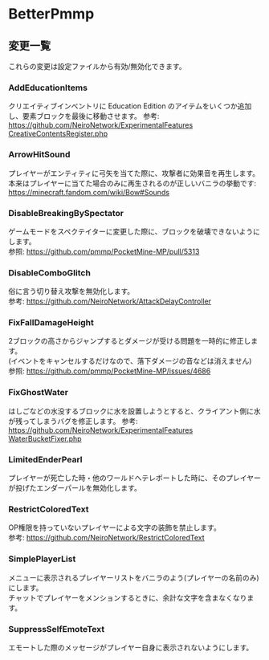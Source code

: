 # BetterPmmp

## 変更一覧

これらの変更は設定ファイルから有効/無効化できます。

### AddEducationItems

クリエイティブインベントリに Education Edition のアイテムをいくつか追加し、要素ブロックを最後に移動させます。
参考: <https://github.com/NeiroNetwork/ExperimentalFeatures> [CreativeContentsRegister.php](https://github.com/NeiroNetwork/ExperimentalFeatures/blob/686c3973cdcfc221c75b9bf1eea657d846779302/src/register/CreativeContentsRegister.php)

### ArrowHitSound

プレイヤーがエンティティに弓矢を当てた際に、攻撃者に効果音を再生します。  
本来はプレイヤーに当てた場合のみに再生されるのが正しいバニラの挙動です: <https://minecraft.fandom.com/wiki/Bow#Sounds>

### DisableBreakingBySpectator

ゲームモードをスペクテイターに変更した際に、ブロックを破壊できないようにします。  
参照: <https://github.com/pmmp/PocketMine-MP/pull/5313>

### DisableComboGlitch

俗に言う切り替え攻撃を無効化します。  
参考: <https://github.com/NeiroNetwork/AttackDelayController>

### FixFallDamageHeight

2ブロックの高さからジャンプするとダメージが受ける問題を一時的に修正します。  
(イベントをキャンセルするだけなので、落下ダメージの音などは消えません)  
参照: <https://github.com/pmmp/PocketMine-MP/issues/4686>

### FixGhostWater

はしごなどの水没するブロックに水を設置しようとすると、クライアント側に水が残ってしまうバグを修正します。
参考: <https://github.com/NeiroNetwork/ExperimentalFeatures> [WaterBucketFixer.php](https://github.com/NeiroNetwork/ExperimentalFeatures/blob/686c3973cdcfc221c75b9bf1eea657d846779302/src/override/expert/item/WaterBucketFixer.php)

### LimitedEnderPearl

プレイヤーが死亡した時・他のワールドへテレポートした時に、そのプレイヤーが投げたエンダーパールを無効化します。

### RestrictColoredText

OP権限を持っていないプレイヤーによる文字の装飾を禁止します。  
参考: <https://github.com/NeiroNetwork/RestrictColoredText>

### SimplePlayerList

メニューに表示されるプレイヤーリストをバニラのよう(プレイヤーの名前のみ)にします。  
チャットでプレイヤーをメンションするときに、余計な文字を含まなくなります。

### SuppressSelfEmoteText

エモートした際のメッセージがプレイヤー自身に表示されないようにします。
